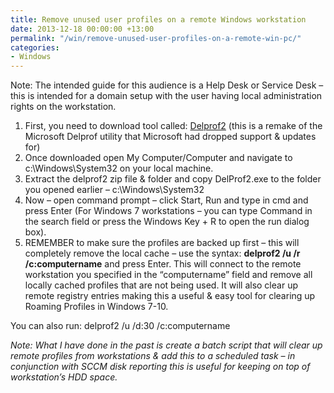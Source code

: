 ```yaml
---
title: Remove unused user profiles on a remote Windows workstation
date: 2013-12-18 00:00:00 +13:00
permalink: "/win/remove-unused-user-profiles-on-a-remote-win-pc/"
categories:
- Windows
---
```


Note: The intended guide for this audience is a Help Desk or Service Desk – this is intended for a domain setup with the user having local administration rights on the workstation.

  1. First, you need to download tool called: <a href="http://helgeklein.com/free-tools/delprof2-user-profile-deletion-tool/" target="_blank" rel="noopener">Delprof2</a>
(this is a remake of the Microsoft Delprof utility that Microsoft had dropped support & updates for)
  2. Once downloaded open My Computer/Computer and navigate to c:\Windows\System32 on your local machine.
  3. Extract the delprof2 zip file & folder and copy DelProf2.exe to the folder you opened earlier – c:\Windows\System32
  4. Now – open command prompt – click Start, Run and type in cmd and press Enter (For Windows 7 workstations – you can type Command in the search field or press the Windows Key + R to open the run dialog box).
  5. REMEMBER to make sure the profiles are backed up first – this will completely remove the local cache – use the syntax: **delprof2 /u /r /c:computername** and press Enter. This will connect to the remote workstation you specified in the &#8220;computername&#8221; field and remove all locally cached profiles that are not being used. It will also clear up remote registry entries making this a useful & easy tool for clearing up Roaming Profiles in Windows 7-10.

You can also run: delprof2 /u /d:30 /c:computername

_Note: What I have done in the past is create a batch script that will clear up remote profiles from workstations & add this to a scheduled task &#8211; in conjunction with SCCM disk reporting this is useful for keeping on top of workstation&#8217;s HDD space._
